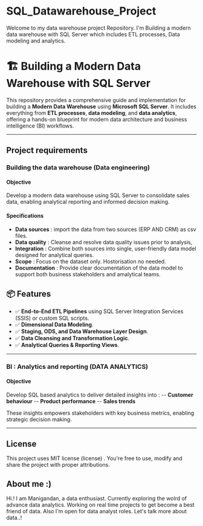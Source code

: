# SQL_Datawarehouse_Project

Welcome to my data warehouse project Repository.
I'm Building a modern data warehouse with SQL Server which includes ETL processes, Data modeling and analytics.

# 🏗️ Building a Modern Data Warehouse with SQL Server

This repository provides a comprehensive guide and implementation for building a **Modern Data Warehouse** using **Microsoft SQL Server**. It includes everything from **ETL processes**, **data modeling**, and **data analytics**, offering a hands-on blueprint for modern data architecture and business intelligence (BI) workflows.

---

## Project requirements

### Building the data warehouse (Data engineering)

#### Objective
Develop a modern data warehouse using SQL Server to consolidate sales data, enabling analytical reporting and informed decision making.

#### Specifications

- **Data sources** : import the data from two sources (ERP AND CRM) as csv files.
- **Data quality** : Cleanse and resolve data quality issues prior to analysis,
- **Integration** : Combine both sources into single, user-friendly data model designed for analytical queries.
- **Scope** : Focus on the dataset only. Hostorisation no needed.
- **Documentation** : Provide clear documentation of the data model to support both business stakeholders and amalytical teams.

## 📦 Features

- ✅ **End-to-End ETL Pipelines** using SQL Server Integration Services (SSIS) or custom SQL scripts.
- ✅ **Dimensional Data Modeling**.
- ✅ **Staging, ODS, and Data Warehouse Layer Design**.
- ✅ **Data Cleansing and Transformation Logic**.
- ✅ **Analytical Queries & Reporting Views**.

---

### BI : Analytics and reporting (DATA ANALYTICS)

#### Objective
Develop SQL based analytics to deliver detailed insights into :
-- **Customer behaviour**
-- **Product performance**
-- **Sales trends**

These insights empowers stakeholders with key business metrics, enabling strategic decision making.

---
## License

This project uses MIT license (license) . You're free to use, modify and share the project with proper attributions.

## About me :)

Hi.! I am Manigandan, a data enthusiast. Currently exploring the wolrd of advance data analytics. Working on real time projects to get become a best friend of data.
Also I'm open for data analyst roles. Let's talk more about data..!

